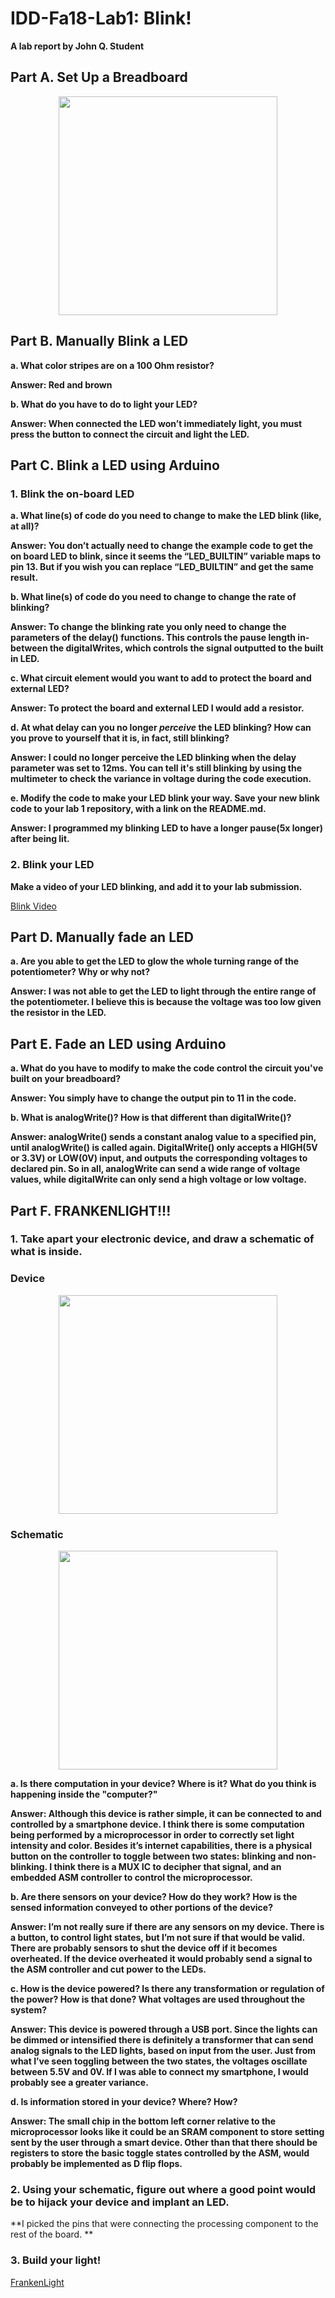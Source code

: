 # IDD-Fa18-Lab1: Blink!

**A lab report by John Q. Student**

## Part A. Set Up a Breadboard

<p align="center">
  <img src="Lab1_PartA.png" width="350" height="350">
</p>


## Part B. Manually Blink a LED

**a. What color stripes are on a 100 Ohm resistor?**

**Answer: Red and brown**
 
**b. What do you have to do to light your LED?**

**Answer: When connected the LED won’t immediately light, you must press the button to connect the circuit and light the LED.**


## Part C. Blink a LED using Arduino

### 1. Blink the on-board LED

**a. What line(s) of code do you need to change to make the LED blink (like, at all)?**

**Answer: You don’t actually need to change the example code to get the on board LED to blink, since it seems the “LED_BUILTIN” variable maps to pin 13. But if you wish you can replace “LED_BUILTIN” and get the same result.**

**b. What line(s) of code do you need to change to change the rate of blinking?**

**Answer: To change the blinking rate you only need to change the parameters of the delay() functions. This controls the pause length in-between the digitalWrites, which controls the signal outputted to the built in LED.**

**c. What circuit element would you want to add to protect the board and external LED?**

**Answer: To protect the board and external LED I would add a resistor.**
 
**d. At what delay can you no longer *perceive* the LED blinking? How can you prove to yourself that it is, in fact, still blinking?**

**Answer: I could no longer perceive the LED blinking when the delay parameter was set to 12ms. You can tell it's still blinking by using the multimeter to check the variance in voltage during the code execution.**

**e. Modify the code to make your LED blink your way. Save your new blink code to your lab 1 repository, with a link on the README.md.**

**Answer: I programmed my blinking LED to have a longer pause(5x longer) after being lit.**

### 2. Blink your LED

**Make a video of your LED blinking, and add it to your lab submission.**

<a href="Lab1-Blink.MOV">Blink Video</a>


## Part D. Manually fade an LED

**a. Are you able to get the LED to glow the whole turning range of the potentiometer? Why or why not?**

**Answer: I was not able to get the LED to light through the entire range of the potentiometer. I believe this is because the voltage was too low given the resistor in the LED.**

## Part E. Fade an LED using Arduino

**a. What do you have to modify to make the code control the circuit you've built on your breadboard?**

**Answer: You simply have to change the output pin to 11 in the code.**

**b. What is analogWrite()? How is that different than digitalWrite()?**

**Answer: analogWrite() sends a constant analog value to a specified pin, until analogWrite() is called again. DigitalWrite() only accepts a HIGH(5V or 3.3V) or LOW(0V) input, and outputs the corresponding voltages to declared pin. So in all, analogWrite can send a wide range of voltage values, while digitalWrite can only send a high voltage or low voltage.**

## Part F. FRANKENLIGHT!!!

### 1. Take apart your electronic device, and draw a schematic of what is inside. 

### Device
<p align="center">
  <img src="Lab1-FrankenLight-Device.png" width="350" height="350">
</p>

### Schematic
<p align="center">
  <img src="Lab1-FrankenLight-Schematic.png" width="350" height="350">
</p>

**a. Is there computation in your device? Where is it? What do you think is happening inside the "computer?"**

**Answer: Although this device is rather simple, it can be connected to and controlled by a smartphone device. I think there is some computation being performed by a microprocessor in order to correctly set light intensity and color. Besides it’s internet capabilities, there is a physical button on the controller to toggle between two states: blinking and non-blinking. I think there is a MUX IC to decipher that signal, and an embedded ASM controller to control the microprocessor.**

**b. Are there sensors on your device? How do they work? How is the sensed information conveyed to other portions of the device?**

**Answer: I’m not really sure if there are any sensors on my device. There is a button, to control light states, but I’m not sure if that would be valid. There are probably sensors to shut the device off if it becomes overheated. If the device overheated it would probably send a signal to the ASM controller and cut power to the LEDs.**

**c. How is the device powered? Is there any transformation or regulation of the power? How is that done? What voltages are used throughout the system?**

**Answer: This device is powered through a USB port. Since the lights can be dimmed or intensified there is definitely a transformer that can send analog signals to the LED lights, based on input from the user. Just from what I’ve seen toggling between the two states, the voltages oscillate between 5.5V and 0V. If I was able to connect my smartphone, I would probably see a greater variance.**

**d. Is information stored in your device? Where? How?**

**Answer: The small chip in the bottom left corner relative to the microprocessor looks like it could be an SRAM component to store setting sent by the user through a smart device. Other than that there should be registers to store the basic toggle states controlled by the ASM, would probably be implemented as D flip flops.**

### 2. Using your schematic, figure out where a good point would be to hijack your device and implant an LED.

**I picked the pins that were connecting the processing component to the rest of the board. **

### 3. Build your light!

[FrankenLight](https://youtu.be/Vm91axmEzgo)
